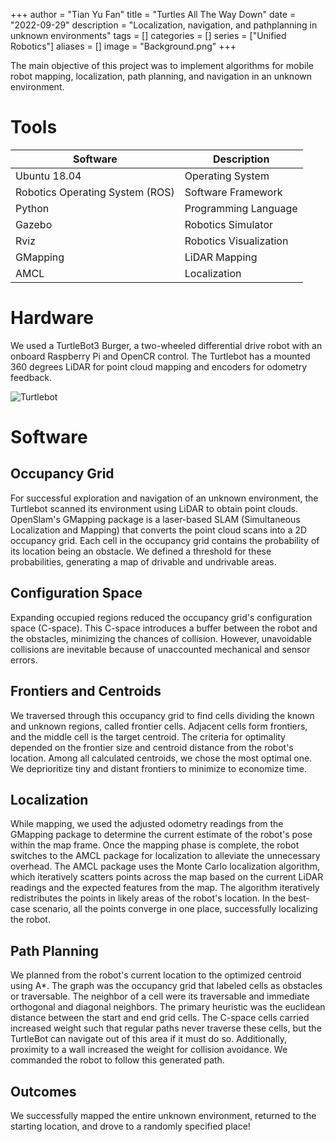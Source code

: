 +++
author = "Tian Yu Fan"
title = "Turtles All The Way Down"
date = "2022-09-29"
description = "Localization, navigation, and pathplanning in unknown environments"
tags = []
categories = []
series = ["Unified Robotics"]
aliases = []
image = "Background.png"
+++

The main objective of this project was to implement algorithms for mobile robot mapping, localization, path planning, and navigation in an unknown environment.

# Tools
Software | Description
--------|------
Ubuntu 18.04 | Operating System
Robotics Operating System (ROS) | Software Framework
Python | Programming Language
Gazebo | Robotics Simulator
Rviz | Robotics Visualization
GMapping | LiDAR Mapping
AMCL | Localization

# Hardware
We used a TurtleBot3 Burger, a two-wheeled differential drive robot with an onboard Raspberry Pi and OpenCR control. The Turtlebot has a mounted 360 degrees LiDAR for point cloud mapping and encoders for odometry feedback.

![Turtlebot](http://robosklep.com/img/cms/turtlebot3_burger_components.png)

# Software
## Occupancy Grid
For successful exploration and navigation of an unknown environment, the Turtlebot scanned its environment using LiDAR to obtain point clouds.
OpenSlam's GMapping package is a laser-based SLAM (Simultaneous Localization and Mapping) that converts the point cloud scans into a 2D occupancy grid. Each cell in the occupancy grid contains the probability of its location being an obstacle. We defined a threshold for these probabilities, generating a map of drivable and undrivable areas. 

## Configuration Space
Expanding occupied regions reduced the occupancy grid's configuration space (C-space). This C-space introduces a buffer between the robot and the obstacles, minimizing the chances of collision. However, unavoidable collisions are inevitable because of unaccounted mechanical and sensor errors. 

## Frontiers and Centroids 
We traversed through this occupancy grid to find cells dividing the known and unknown regions, called frontier cells. Adjacent cells form frontiers, and the middle cell is the target centroid. The criteria for optimality depended on the frontier size and centroid distance from the robot's location. Among all calculated centroids, we chose the most optimal one. We deprioritize tiny and distant frontiers to minimize to economize time.  

## Localization
While mapping, we used the adjusted odometry readings from the GMapping package to determine the current estimate of the robot's pose within the map frame. Once the mapping phase is complete, the robot switches to the AMCL package for localization to alleviate the unnecessary overhead. The AMCL package uses the Monte Carlo localization algorithm, which iteratively scatters points across the map based on the current LiDAR readings and the expected features from the map. The algorithm iteratively redistributes the points in likely areas of the robot's location. In the best-case scenario, all the points converge in one place, successfully localizing the robot.  

## Path Planning
We planned from the robot's current location to the optimized centroid using A*. The graph was the occupancy grid that labeled cells as obstacles or traversable. The neighbor of a cell were its traversable and immediate orthogonal and diagonal neighbors. The primary heuristic was the euclidean distance between the start and end grid cells. The C-space cells carried increased weight such that regular paths never traverse these cells, but the TurtleBot can navigate out of this area if it must do so. Additionally, proximity to a wall increased the weight for collision avoidance. We commanded the robot to follow this generated path.

## Outcomes
We successfully mapped the entire unknown environment, returned to the starting location, and drove to a randomly specified place!